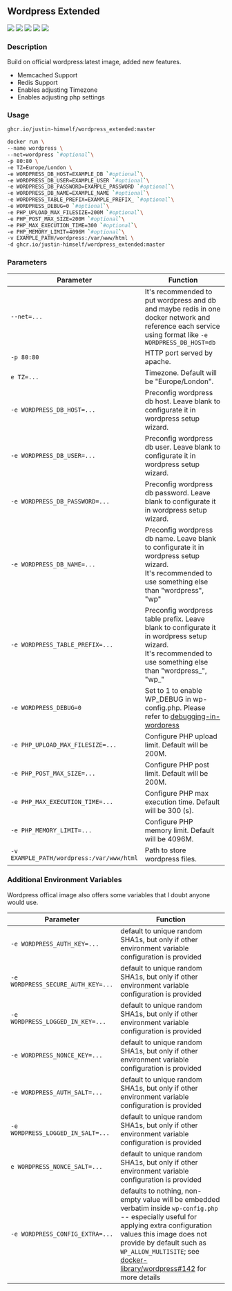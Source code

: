 
## Wordpress Extended
![](https://img.shields.io/badge/ARCH-x86_64-red)
![](https://img.shields.io/badge/ARCH-ARM_64-ff69b4)
![](https://img.shields.io/badge/ARCH-PowerPC_64_le-blueviolet)
![](https://img.shields.io/badge/ARCH-IBM_Z-blue)
![](https://img.shields.io/badge/ARCH-mips64le-lightgrey)


### Description

Build on official wordpress:latest image, added new features.
  - Memcached Support
  - Redis Support
  - Enables adjusting Timezone
  - Enables adjusting php settings

### Usage

```bash
ghcr.io/justin-himself/wordpress_extended:master
```

```bash
docker run \
--name wordpress \
--net=wordpress `#optional`\
-p 80:80 \
-e TZ=Europe/London \
-e WORDPRESS_DB_HOST=EXAMPLE_DB `#optional`\
-e WORDPRESS_DB_USER=EXAMPLE_USER `#optional`\
-e WORDPRESS_DB_PASSWORD=EXAMPLE_PASSWORD `#optional`\
-e WORDPRESS_DB_NAME=EXAMPLE_NAME `#optional`\
-e WORDPRESS_TABLE_PREFIX=EXAMPLE_PREFIX_ `#optional`\
-e WORDPRESS_DEBUG=0 `#optional`\
-e PHP_UPLOAD_MAX_FILESIZE=200M `#optional`\
-e PHP_POST_MAX_SIZE=200M `#optional`\
-e PHP_MAX_EXECUTION_TIME=300 `#optional`\
-e PHP_MEMORY_LIMIT=4096M `#optional`\
-v EXAMPLE_PATH/wordpress:/var/www/html \
-d ghcr.io/justin-himself/wordpress_extended:master
```


### Parameters

| Parameter                                 | Function                                                     |
| ----------------------------------------- | ------------------------------------------------------------ |
| `--net=...`                               | It's recommended to put wordpress and db and maybe redis in one docker network and reference each service using format like `-e WORDPRESS_DB_HOST=db` |
| `-p 80:80`                                | HTTP port served by apache.                                  |
| `e TZ=...`                                | Timezone. Default will be "Europe/London".                   |
| `-e WORDPRESS_DB_HOST=...`                | Preconfig wordpress db host. Leave blank to configurate it in wordpress setup wizard. |
| `-e WORDPRESS_DB_USER=...`                | Preconfig wordpress db user. Leave blank to configurate it in wordpress setup wizard. |
| `-e WORDPRESS_DB_PASSWORD=...`            | Preconfig wordpress db password. Leave blank to configurate it in wordpress setup wizard. |
| `-e WORDPRESS_DB_NAME=...`                | Preconfig wordpress db name. Leave blank to configurate it in wordpress setup wizard.<br />It's recommended to use something else than "wordpress", "wp" |
| `-e WORDPRESS_TABLE_PREFIX=...`           | Preconfig wordpress table prefix. Leave blank to configurate it in wordpress setup wizard.<br />It's recommended to use something else than "wordpress_", "wp_" |
| `-e WORDPRESS_DEBUG=0`                    | Set to 1 to enable WP_DEBUG in wp-config.php. Please refer to [debugging-in-wordpress](https://wordpress.org/support/article/debugging-in-wordpress/) |
| `-e PHP_UPLOAD_MAX_FILESIZE=...`          | Configure PHP upload limit. Default will be 200M.            |
| `-e PHP_POST_MAX_SIZE=...`                | Configure PHP post limit. Default will be 200M.              |
| `-e PHP_MAX_EXECUTION_TIME=...`           | Configure PHP max execution time. Default will be 300 (s).   |
| `-e PHP_MEMORY_LIMIT=...`                 | Configure PHP memory limit. Default will be 4096M.           |
| `-v EXAMPLE_PATH/wordpress:/var/www/html` | Path to store wordpress files.                               |


### Additional Environment Variables

Wordpress offical image also offers some variables that I doubt anyone would use.

| Parameter                          | Function                                                     |
| ---------------------------------- | ------------------------------------------------------------ |
| `-e WORDPRESS_AUTH_KEY=...`        | default to unique random SHA1s, but only if other environment variable configuration is provided |
| `-e WORDPRESS_SECURE_AUTH_KEY=...` | default to unique random SHA1s, but only if other environment variable configuration is provided |
| `-e WORDPRESS_LOGGED_IN_KEY=...`   | default to unique random SHA1s, but only if other environment variable configuration is provided |
| `-e WORDPRESS_NONCE_KEY=...`       | default to unique random SHA1s, but only if other environment variable configuration is provided |
| `-e WORDPRESS_AUTH_SALT=...`       | default to unique random SHA1s, but only if other environment variable configuration is provided |
| `-e WORDPRESS_LOGGED_IN_SALT=...`  | default to unique random SHA1s, but only if other environment variable configuration is provided |
| `e WORDPRESS_NONCE_SALT=...`       | default to unique random SHA1s, but only if other environment variable configuration is provided |
| `-e WORDPRESS_CONFIG_EXTRA=...`    | defaults to nothing, non-empty value will be embedded verbatim inside `wp-config.php` -- especially useful for applying extra configuration values this image does not provide by default such as `WP_ALLOW_MULTISITE`; see [docker-library/wordpress#142](https://github.com/docker-library/wordpress/pull/142) for more details |




